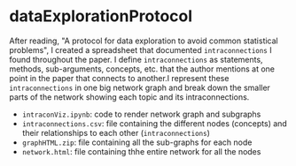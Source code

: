 # dataExplorationProtocol

After reading, "A protocol for data exploration to avoid common statistical problems", I created a spreadsheet that documented `intraconnections` I found 
throughout the paper. I define `intraconnections` as statements, methods, sub-arguments, concepts, etc. that the author mentions at one point in the 
paper that connects to another.I represent these `intraconnections` in one big network graph and break down the smaller parts of the network showing 
each topic and its intraconnections.

* `intraconViz.ipynb`: code to render network graph and subgraphs
* `intraconnections.csv`: file containing the different nodes (concepts) and their relationships to each other (`intraconnections`)
* `graphHTML.zip`: file containing all the sub-graphs for each node
* `network.html`: file containing thhe entire network for all the nodes
